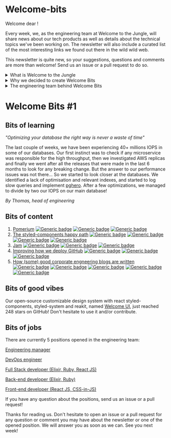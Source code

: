 # Welcome-bits

Welcome dear <reader>!

Every week, we, as the engineering team at Welcome to the Jungle, will share news about our tech products as well as details about the technical topics we've been working on. The newsletter will also include a curated list of the most interesting links we found out there in the wild wild web.

This newsletter is quite new, so your suggestions, questions and comments are more than welcome! Send us an issue or a pull request to do so.

<details>
<summary>What is Welcome to the Jungle</summary>
<p>

<a href="https://www.welcometothejungle.com/fr">Welcome to the Jungle</a> is a company creating the new experience at work. We use content and technology to transform every step of the employee experience to help companies offer a better, more human experience in the workplace.</p>
</details>

<details>
<summary>Why we decided to create Welcome Bits</summary>
<p>
  
Learning and sharing knowledge is part of the engineering team DNA. Since the beginning, Jungle Labs sessions are for instance organized each month so that developers in the team can spend a day away from their daily tasks to learn new stuff, grow technically, and share it with the rest of the team (which is not always an easy exercice for the shyest people among us).

So it seemed part of a continuing process to extend this learning and sharing experience to the outside world, meaning you, dear readers. And we hope you will enjoy reading it as much as we enjoyed writing it!</p>
</details>

<details>
<summary>The engineering team behind Welcome Bits</summary>
<p>
  
We are currently 14 developers in the engineering team itself, which is part of a bigger team called (what a surprise) "the tech team" where there are also product, data, design and QA people.

There are unfortunately only men right now in the engineering team, but as diversity is a value dear to our heart, our tech recruiter Xavier is working hard to hire women. If you are a woman who code, please check <a href="https://www.welcometothejungle.com/fr/companies/wttj/jobs">our current opened positions</a> and apply if you are interested!

The company is based in Paris, France, but 65% of us are working in full remote mode, which means that some of us can code while enjoying a beautiful view on the mountains or the ocean.

The team is composed of back-end, full-stack and front-end developers, as well as one devOps engineer and one head of engineering. We are working with Elixir, Ruby and React JS among others (you can check <a href="https://www.welcometothejungle.com/fr/companies/wttj/tech">our full stack</a> for more details).

If you want to know more about our team and the tech team in general, take a look at <a href="https://youtu.be/9QAV5r-sFhI">the filmed interview of Kevin</a>, our beloved CTO.</p>
</details>

# Welcome Bits #1

## Bits of learning

*"Optimizing your database the right way is never a waste of time"*

The last couple of weeks, we have been experiencing 40+ millions IOPS in some of our databases. Our first instinct was to check if any microservice was responsible for the high throughput, then we investigated AWS replicas and finally we went after all the releases that were made in the last 6 months to look for any breaking change. But the answer to our performance issues was not there... So we started to look closer at the databases. We identified a lack of optimisation and relevant indexes, and started to log slow queries and implement [pghero](https://github.com/ankane/pghero). After a few optimizations, we managed to divide by two our IOPS on our main database!

*By Thomas, head of engineering*

## Bits of content

1. [Pomerium](https://github.com/pomerium/pomerium) [![Generic badge](https://img.shields.io/badge/-OpenVPN%20alternative-brightgreen)]() [![Generic badge](https://img.shields.io/badge/-Kubernetes%20API%20Proxy-blue)]() [![Generic badge](https://img.shields.io/badge/-Identity%20and%20policy%20management-red)]()
2. [The styled-components happy path](https://www.joshwcomeau.com/css/styled-components/) [![Generic badge](https://img.shields.io/badge/-Josh%20Comeau-yellow)]() [![Generic badge](https://img.shields.io/badge/-Lighter%20CSS%20files-red)]() [![Generic badge](https://img.shields.io/badge/-CSS%20variables-blue)]() [![Generic badge](https://img.shields.io/badge/-Single%20source%20of%20styles-brightgreen)]()
3. [Jam](https://jam.dev) [![Generic badge](https://img.shields.io/badge/-Building%20websites-brightgreen)]() [![Generic badge](https://img.shields.io/badge/-Collaborative-yellow)]() [![Generic badge](https://img.shields.io/badge/-Beta-lightgrey)]()
4. [Improving how we deploy GitHub](https://github.blog/2021-01-25-improving-how-we-deploy-github/) [![Generic badge](https://img.shields.io/badge/-Slack-blue)]() [![Generic badge](https://img.shields.io/badge/-Overview%20of%20deploys-red)]() [![Generic badge](https://img.shields.io/badge/-Automation-brightgreen)]()
5. [How (some) good corporate engneering blogs are written](https://danluu.com/corp-eng-blogs/) [![Generic badge](https://img.shields.io/badge/-Engineering%20blogs-brightgreen)]() [![Generic badge](https://img.shields.io/badge/-Best%20practices-yellow)]() [![Generic badge](https://img.shields.io/badge/-Cloudflare-blue)]() [![Generic badge](https://img.shields.io/badge/-Segment-lightgrey)]() [![Generic badge](https://img.shields.io/badge/-Heap-red)]()

## Bits of good vibes

Our open-source customizable design system with react styled-components, styled-system and reakit, named [Welcome UI](https://github.com/WTTJ/welcome-ui), just reached 248 stars on GitHub! Don't hesitate to use it and/or contribute.

## Bits of jobs

There are currently 5 positions opened in the engineering team:

[Engineering manager](https://www.welcometothejungle.com/en/companies/wttj/jobs/engineering-manager_paris)

[DevOps engineer](https://www.welcometothejungle.com/en/companies/wttj/jobs/devops-engineer_paris)

[Full Stack developer (Elixir, Ruby, React JS)](https://www.welcometothejungle.com/en/companies/wttj/jobs/full-stack-developer-ruby-elixir-react-js_paris)

[Back-end developer (Elixir, Ruby)](https://www.welcometothejungle.com/en/companies/wttj/jobs/backend-developer-ruby-elixir_paris_WTTJ_9MP4PxM)

[Front-end developer (React JS, CSS-in-JS)](https://www.welcometothejungle.com/en/companies/wttj/jobs/frontend-developer-react-js-css-in-js_paris)

If you have any question about the positions, send us an issue or a pull request!


Thanks for reading us. Don't hesitate to open an issue or a pull request for any question or comment you may have about the newsletter or one of the opened position. We will answer you as soon as we can. See you next week!
